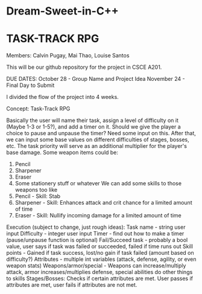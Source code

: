 # Dream-Sweet-in-C++
# TASK-TRACK RPG

Members: Calvin Pugay, Mai Thao, Louise Santos

This will be our github repository for the project in CSCE A201.

DUE DATES: 
  October 28 - Group Name and Project Idea
  November 24 - Final Day to Submit

I divided the flow of the project into 4 weeks.

Concept: Task-Track RPG

Basically the user will name their task, assign a level of difficulty on it (Maybe 1-3 or 1-5?), and add a timer on it.
Should we give the player a choice to pause and unpause the timer? Need some input on this.
After that, we can input some base values on different difficulties of stages, bosses, etc.
The task priority will serve as an additional multiplier for the player's base damage.
Some weapon items could be:
  1. Pencil
  2. Sharpener
  3. Eraser
  4. Some stationery stuff or whatever
We can add some skills to those weapons too like
  1. Pencil - Skill: Stab
  2. Sharpener - Skill: Enhances attack and crit chance for a limited amount of time
  3. Eraser - Skill: Nullify incoming damage for a limited amount of time

Execution (subject to change, just rough ideas):
  Task name - string user input
  Difficulty - integer user input
  Timer - find out how to make a timer (pause/unpause function is optional)
  Fail/Succeed task - probably a bool value, user says if task was failed or succeeded, failed if time runs out
  Skill points - Gained if task success, lost/no gain if task failed (amount based on difficulty?)
  Attributes - multiple int variables (attack, defense, agility, or even weapon stats)
  Weapons/armor/special - Weapons can increase/multiply attack, armor increases/multiplies defense, special abilities do other things to skills
  Stages/Bosses: Checks if certain attributes are met. User passes if attributes are met, user fails if attributes are not met.

